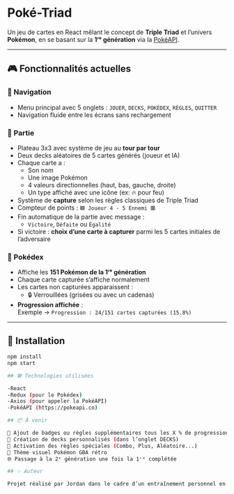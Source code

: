 # Poké-Triad

Un jeu de cartes en React mêlant le concept de **Triple Triad** et l’univers **Pokémon**, en se basant sur la **1ʳᵉ génération** via la [PokéAPI](https://pokeapi.co/).

---

## 🎮 Fonctionnalités actuelles

### 🧭 Navigation
- Menu principal avec 5 onglets : `JOUER`, `DECKS`, `POKÉDEX`, `RÈGLES`, `QUITTER`
- Navigation fluide entre les écrans sans rechargement

### 🎴 Partie
- Plateau 3x3 avec système de jeu au **tour par tour**
- Deux decks aléatoires de 5 cartes générés (joueur et IA)
- Chaque carte a :
  - Son nom
  - Une image Pokémon
  - 4 valeurs directionnelles (haut, bas, gauche, droite)
  - Un type affiché avec une icône (ex: 🔥 pour feu)
- Système de **capture** selon les règles classiques de Triple Triad
- Compteur de points : `🟦 Joueur 4 - 5 Ennemi 🟥`
- Fin automatique de la partie avec message :
  - `Victoire`, `Défaite` ou `Égalité`
- Si victoire : **choix d’une carte à capturer** parmi les 5 cartes initiales de l’adversaire

### 📘 Pokédex
- Affiche les **151 Pokémon de la 1ʳᵉ génération**
- Chaque carte capturée s’affiche normalement
- Les cartes non capturées apparaissent :
  - 🔒 Verrouillées (grisées ou avec un cadenas)
- **Progression affichée** :  
  Exemple → `Progression : 24/151 cartes capturées (15.8%)`

---

## 🔧 Installation

```bash
npm install
npm start

## 🛠️ Technologies utilisées

-React
-Redux (pour le Pokédex)
-Axios (pour appeler la PokéAPI)
-PokéAPI (https://pokeapi.co)

## 📦 À venir

🔖 Ajout de badges ou règles supplémentaires tous les X % de progression
🧩 Création de decks personnalisés (dans l’onglet DECKS)
📜 Activation des règles spéciales (Combo, Plus, Aléatoire...)
🎨 Thème visuel Pokémon GBA rétro
🌐 Passage à la 2ᵉ génération une fois la 1ʳᵉ complétée

## ✨ Auteur

Projet réalisé par Jordan dans le cadre d’un entraînement personnel en JavaScript & React.